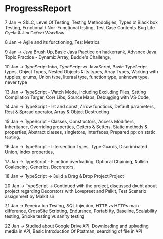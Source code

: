 # ProgressReport

7 Jan ->
  SDLC,
  Level Of Testing,
  Testing Methodoligies,
  Types of Black box Testing,
  Functional / Non-Functional testing,
  Test Case Contents,
  Bug Life Cycle & Jira Defect Workflow
  
8 Jan ->
  Agile and its functioning,
  Test Metrics

9 Jan ->
  Java Brush Up,
  Basic Java Practice on hackerrank,
  Advance Java Topic Practice - Dynamic Array,
  Buddie's Challenge,

10 Jan ->
  TypeScript Intro,
  TypeScript vs JavaScript,
  Basic TypeScript types,
  Object Types,
  Nested Objects & its types,
  Array Types,
  Working with tupples, enums,
  Union type, literaal type, function type, unknown type, never type
  
13 Jan ->
  TypeScript - Watch Mode, 
  Including Excluding Files, 
  Setting Compilation Targer, 
  Core Libs, 
  Source Maps, 
  Debugging with VS-Code, 
  
14 Jan ->
  TypeScript - let and const, 
  Arrow functions, 
  Default parameters, 
  Rest & Spread operator,
  Array & Object Destructing,

15 Jan ->
  TypeScript - Classes, 
  Constructors,
  Access Modifiers,
  Inheritance,
  Overriding properties,
  Getters & Setters,
  Static methods & properties,
  Abstract classes, singletons,
  Interfaces,
  Prepared ppt on static testing,
  
16 Jan ->
  TypeScript - Intersection Types,
  Type Guards,
  Discriminated Union,
  Index properties,
  
17 Jan ->
  TypeScript - Function overloading,
  Optional Chaining,
  Nullish Coalescing,
  Generics,
  Decorators,
  
18 Jan ->
  TypeScript -> Build a Drag & Drop Project Project
  
20 Jan ->
  TypeScript -> Continued with the project,
  discussed doubt about project regarding Decorators with Lovepreet and Pulkit,
  Test Scenario assignment by Malkit sir

21 Jan ->
  Penetration Testing, 
  SQL Injection,
  HTTP vs HTTPs main difference,
  CrossSite Scripting,
  Endurance, Portability, Baseline, Scalability testing,
  Smoke testing vs sanity testing
  
22 Jan ->
  Studied about Google Drive API,
  Downloading and uploading media in API,
  Basic Introduction Of Postman,
  searching of file in API
  
